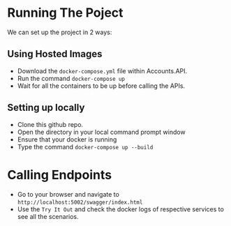 # Running The Poject

We can set up the project in 2 ways:

## Using Hosted Images
- Download the `docker-compose.yml` file within Accounts.API.
- Run the command `docker-compose up`
- Wait for all the containers to be up before calling the APIs.

## Setting up locally
- Clone this github repo.
- Open the directory in your local command prompt window
- Ensure that your docker is running
- Type the command `docker-compose up --build`

# Calling Endpoints
- Go to your browser and navigate to `http://localhost:5002/swagger/index.html`
- Use the `Try It Out` and check the docker logs of respective services to see all the scenarios.
